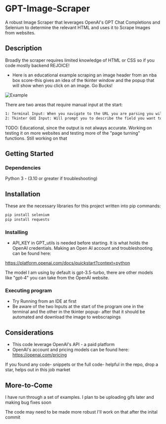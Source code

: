 # GPT-Image-Scraper

A robust Image Scraper that leverages OpenAI's GPT Chat Completions and Selenium to determine the relevant HTML and uses it to Scrape Images from websites. 

## Description

Broadly the scraper requires limited knowledge of HTML or CSS so if you code mostly backend REJOICE! 

* Here is an educational example scraping an image header from an nba box score-this gives an idea of the tkinter window and the popup that will show when you click on an image. Go Bucks!

![Example](img/example1.gif)

There are two areas that require manual input at the start:

```bash
1: Terminal Input: When you navigate to the URL you are parsing you will need to click on the image and a popup will show you the html of the page- copy this and input it into the input in your terminal or IDE
2: Tkinter GUI Input: Will prompt you to describe the field you want to parse. The fields are optional but tell GPT what to look for more precisely- the better your description the better the output should be- you can play around with it. 
```
TODO: Educational, since the output is not always accurate. Working on testing it on more websites and testing more of the "page turning" functions. Still working on that

## Getting Started

### Dependencies
  Python 3 - (3.10 or greater if troubleshooting)

## Installation

These are the necessary libraries for this project written into pip commands:

```bash
pip install selenium
pip install requests
```

### Installing


*  API_KEY in GPT_utils is needed before starting. It is what holds the OpenAI credentials. Making an Open AI account and troubleshooting can be found here:

https://platform.openai.com/docs/quickstart?context=python

The model I am using by default is gpt-3.5-turbo, there are other models like "gpt-4" you can take from the OpenAI website. 

### Executing program

* Try Running from an IDE at first
* Be aware of the two Inputs at the start of the program one in the terminal and the other in the tkinter popup- after that it should be automated and download the image to webscrapings

## Considerations

* This code leverage OpenAI's API - a paid platform 
* OpenAI's account and pricing models can be found here: https://openai.com/pricing

If you found any code- snippets or the full code- helpful in the repo, drop a star, helps out in this job market 

## More-to-Come

I have run through a set of examples. I plan to be uploading gifs later and making bug fixes soon

The code may need to be made more robust I'll work on that after the inital commit





